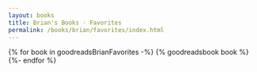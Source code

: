 ```yaml
---
layout: books
title: Brian's Books · Favorites
permalink: /books/brian/favorites/index.html
---
```


<div class="bookgrid">
{% for book in goodreadsBrianFavorites -%}
    {% goodreadsbook book %}
{%- endfor %}
</div>